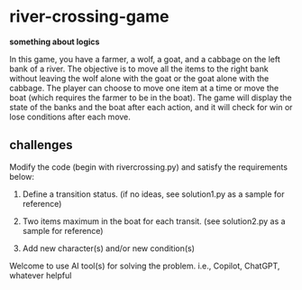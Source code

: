 # river-crossing-game
**something about logics**

In this game, you have a farmer, a wolf, a goat, and a cabbage on the left bank of a river. The objective is to move all the items to the right bank without leaving the wolf alone with the goat or the goat alone with the cabbage. The player can choose to move one item at a time or move the boat (which requires the farmer to be in the boat). The game will display the state of the banks and the boat after each action, and it will check for win or lose conditions after each move.

## challenges
Modify the code (begin with rivercrossing.py) and satisfy the requirements below:

1. Define a transition status. (if no ideas, see solution1.py as a sample for reference)

2. Two items maximum in the boat for each transit. (see solution2.py as a sample for reference)

3. Add new character(s) and/or new condition(s)

Welcome to use AI tool(s) for solving the problem. i.e., Copilot, ChatGPT, whatever helpful
